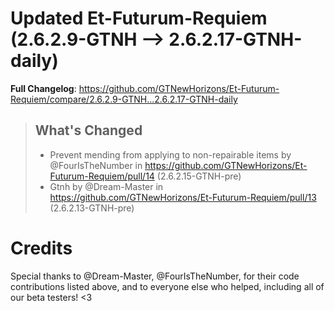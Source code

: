 # Updated Et-Futurum-Requiem (2.6.2.9-GTNH -->  2.6.2.17-GTNH-daily)
**Full Changelog**: https://github.com/GTNewHorizons/Et-Futurum-Requiem/compare/2.6.2.9-GTNH...2.6.2.17-GTNH-daily
>## What's Changed
> * Prevent mending from applying to non-repairable items by @FourIsTheNumber in https://github.com/GTNewHorizons/Et-Futurum-Requiem/pull/14 (2.6.2.15-GTNH-pre)
> * Gtnh by @Dream-Master in https://github.com/GTNewHorizons/Et-Futurum-Requiem/pull/13 (2.6.2.13-GTNH-pre)
>

# Credits
Special thanks to @Dream-Master, @FourIsTheNumber, for their code contributions listed above, and to everyone else who helped, including all of our beta testers! <3